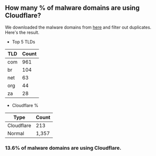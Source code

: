 ## How many % of malware domains are using Cloudflare?


We downloaded the malware domains from [here](https://urlhaus.abuse.ch) and filter out duplicates.
Here's the result.


[//]: # (start replacement)


- Top 5 TLDs

| TLD | Count |
| --- | --- |
| com | 961 |
| br | 104 |
| net | 63 |
| org | 44 |
| za | 28 |


- Cloudflare %

| Type | Count |
| --- | --- |
| Cloudflare | 213 |
| Normal | 1,357 |


### 13.6% of malware domains are using Cloudflare.
